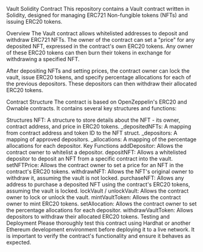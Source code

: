 Vault Solidity Contract
This repository contains a Vault contract written in Solidity, designed for managing ERC721 Non-fungible tokens (NFTs) and issuing ERC20 tokens.

Overview
The Vault contract allows whitelisted addresses to deposit and withdraw ERC721 NFTs. The owner of the contract can set a "price" for any deposited NFT, expressed in the contract's own ERC20 tokens. Any owner of these ERC20 tokens can then burn their tokens in exchange for withdrawing a specified NFT.

After depositing NFTs and setting prices, the contract owner can lock the vault, issue ERC20 tokens, and specify percentage allocations for each of the previous depositors. These depositors can then withdraw their allocated ERC20 tokens.

Contract Structure
The contract is based on OpenZeppelin's ERC20 and Ownable contracts. It contains several key structures and functions:

Structures
NFT: A structure to store details about the NFT - its owner, contract address, and price in ERC20 tokens.
_depositedNFTs: A mapping from contract address and token ID to the NFT struct.
_depositors: A mapping of approved depositors.
_allocations: A mapping of the percentage allocations for each depositor.
Key Functions
addDepositor: Allows the contract owner to whitelist a depositor.
depositNFT: Allows a whitelisted depositor to deposit an NFT from a specific contract into the vault.
setNFTPrice: Allows the contract owner to set a price for an NFT in the contract's ERC20 tokens.
withdrawNFT: Allows the NFT's original owner to withdraw it, assuming the vault is not locked.
purchaseNFT: Allows any address to purchase a deposited NFT using the contract's ERC20 tokens, assuming the vault is locked.
lockVault / unlockVault: Allows the contract owner to lock or unlock the vault.
mintVaultToken: Allows the contract owner to mint ERC20 tokens.
setAllocation: Allows the contract owner to set the percentage allocations for each depositor.
withdrawVaultToken: Allows depositors to withdraw their allocated ERC20 tokens.
Testing and Deployment
Please thoroughly test this contract using Hardhat or another Ethereum development environment before deploying it to a live network. It is important to verify the contract's functionality and ensure it behaves as expected.
